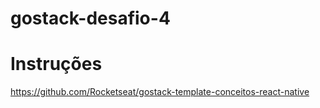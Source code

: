 # gostack-desafio-4

# Instruções
https://github.com/Rocketseat/gostack-template-conceitos-react-native
